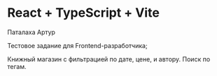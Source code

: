 # React + TypeScript + Vite

Паталаха Артур

Тестовое задание для Frontend-разработчика;

Книжный магазин с фильтрацией по дате, цене, и автору. Поиск по тегам.